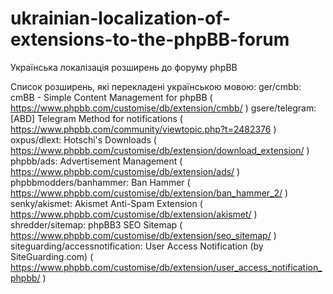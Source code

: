 # ukrainian-localization-of-extensions-to-the-phpBB-forum
Українська локалізація розширень до форуму phpBB

Список розширень, які перекладені українською мовою:
ger/cmbb: cmBB - Simple Content Management for phpBB ( https://www.phpbb.com/customise/db/extension/cmbb/ )
gsere/telegram: [ABD] Telegram Method for notifications ( https://www.phpbb.com/community/viewtopic.php?t=2482376 )
oxpus/dlext: Hotschi's Downloads ( https://www.phpbb.com/customise/db/extension/download_extension/ )
phpbb/ads: Advertisement Management ( https://www.phpbb.com/customise/db/extension/ads/ )
phpbbmodders/banhammer: Ban Hammer ( https://www.phpbb.com/customise/db/extension/ban_hammer_2/ )
senky/akismet: Akismet Anti-Spam Extension ( https://www.phpbb.com/customise/db/extension/akismet/ )
shredder/sitemap: phpBB3 SEO Sitemap ( https://www.phpbb.com/customise/db/extension/seo_sitemap/ )
siteguarding/accessnotification: User Access Notification (by SiteGuarding.com) ( https://www.phpbb.com/customise/db/extension/user_access_notification_phpbb/ )